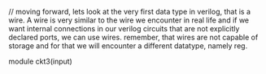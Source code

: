 // moving forward, lets look at the very first data type in verilog, that is a wire. A wire is very similar to the wire we encounter in real life and if we want internal connections in our verilog circuits that are not explicitly declared ports, we can use wires. remember, that wires are not capable of storage and for that we will encounter a different datatype, namely reg.


module ckt3(input)